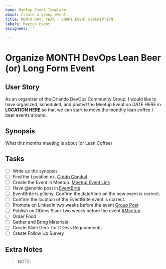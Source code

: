 ```yaml
---
name: Meetup Event Template
about: Create a group event.
title: MONTH DAY, YEAR - SHORT EVENT DESCRIPTION
labels: Meetup Event
assignees: ''

---
```


# Organize MONTH DevOps Lean Beer (or) Long Form Event

## User Story

As an organizer of the Orlando DevOps Community Group, I would like to have organized, scheduled, and posted the Meetup Event on *DATE HERE* in **LOCATION HERE** so that we can start to move the monthly lean coffee / beer events around.

## Synopsis

What this months meeting is about (or Lean Coffee)

## Tasks

- [ ] Write up the synopsis
- [ ] Find the Location ex. [Credo Conduit](https://www.google.com/maps/place/The+Conduit/)
- [ ] Create the Event in Meetup. [Meetup Event Link](https://www.meetup.com/Orlando-DevOps/events/294924796)
- [ ] Have @snohio post in [EventBrite](https://www.eventbrite.com/o/orlando-devs-15266001174)
- [ ] EventBrite is glitchy. Confirm the date/time on the new event is correct.
- [ ] Confirm the location of the EventBrite event is correct.
- [ ] Promote on LinkedIn two weeks before the event [Group Post](https://www.linkedin.com/feed/update/urn:li:activity:7097321959037751296)
- [ ] Publish on ODevs Slack two weeks before the event [#Meetup](https://orlandodevs.slack.com/archives/C03E3J2BE)
- [ ] Order Food
- [ ] Gather and Bring Materials
- [ ] Create Slide Deck for ODevs Requirements
- [ ] Create Follow Up Survey

## Extra Notes

> NOTE: 
